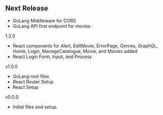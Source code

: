 Next Release
-
* GoLang Middleware for CORS
* GoLang API first endpoint for movies

1.2.0

* React components for Alert, EditMovie, ErrorPage, Genres, GraphQL, Home, Login, ManageCatalogue, Movie, and Movies added
* React Login Form, Input, and Process

v1.0.0
* GoLang root files
* React Router Setup
* React Setup

v0.0.0
* Initial files and setup.